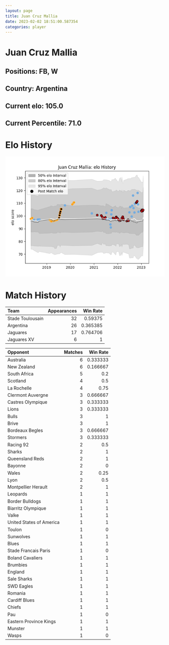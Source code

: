 ```yaml
---  
layout: page  
title: Juan Cruz Mallia  
date: 2023-02-02 18:51:00.587354  
categories: player  
---
```

# Juan Cruz Mallia

## Positions: FB, W

## Country: Argentina

## Current elo: 105.0

## Current Percentile: 71.0

# Elo History


![elo history](history_JuanCruzMallia.png)
# Match History


| Team             |   Appearances |   Win Rate |
|:-----------------|--------------:|-----------:|
| Stade Toulousain |            32 |   0.59375  |
| Argentina        |            26 |   0.365385 |
| Jaguares         |            17 |   0.764706 |
| Jaguares XV      |             6 |   1        |

| Opponent                 |   Matches |   Win Rate |
|:-------------------------|----------:|-----------:|
| Australia                |         6 |   0.333333 |
| New Zealand              |         6 |   0.166667 |
| South Africa             |         5 |   0.2      |
| Scotland                 |         4 |   0.5      |
| La Rochelle              |         4 |   0.75     |
| Clermont Auvergne        |         3 |   0.666667 |
| Castres Olympique        |         3 |   0.333333 |
| Lions                    |         3 |   0.333333 |
| Bulls                    |         3 |   1        |
| Brive                    |         3 |   1        |
| Bordeaux Begles          |         3 |   0.666667 |
| Stormers                 |         3 |   0.333333 |
| Racing 92                |         2 |   0.5      |
| Sharks                   |         2 |   1        |
| Queensland Reds          |         2 |   1        |
| Bayonne                  |         2 |   0        |
| Wales                    |         2 |   0.25     |
| Lyon                     |         2 |   0.5      |
| Montpellier Herault      |         2 |   1        |
| Leopards                 |         1 |   1        |
| Border Bulldogs          |         1 |   1        |
| Biarritz Olympique       |         1 |   1        |
| Valke                    |         1 |   1        |
| United States of America |         1 |   1        |
| Toulon                   |         1 |   0        |
| Sunwolves                |         1 |   1        |
| Blues                    |         1 |   1        |
| Stade Francais Paris     |         1 |   0        |
| Boland Cavaliers         |         1 |   1        |
| Brumbies                 |         1 |   1        |
| England                  |         1 |   1        |
| Sale Sharks              |         1 |   1        |
| SWD Eagles               |         1 |   1        |
| Romania                  |         1 |   1        |
| Cardiff Blues            |         1 |   1        |
| Chiefs                   |         1 |   1        |
| Pau                      |         1 |   0        |
| Eastern Province Kings   |         1 |   1        |
| Munster                  |         1 |   1        |
| Wasps                    |         1 |   0        |